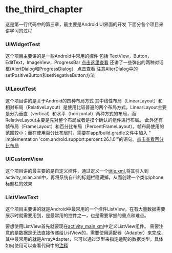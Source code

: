 # the_third_chapter
这是第一行代码中的第三章，最主要是Android UI界面的开发
下面分各个项目来讲学习的过程
### UIWidgetTest
这个项目主要讲的是一些Android中常用的控件
包括 TextView，Button，EditText，ImageView，ProgressBar
[点击这里查看](https://github.com/ordinarylyp/the_third_chapter/blob/master/UIWidgetTest/app/src/main/res/layout/activity_main.xml)
还讲了一些弹出的两种对话框(AlertDialog和ProgressDialog）
[点击查看](https://github.com/ordinarylyp/the_third_chapter/blob/master/UIWidgetTest/app/src/main/java/lyp/com/uiwidgettest/MainActivity.java)
注意AlterDialog中的setPositiveButton和setNegativeButton方法
### UILaoutTest
这个项目讲的是关于Android的四种布局方式
其中线性布局（LinearLayout）和相对布局（RelativeLayout）是使用比较普遍的两个布局方式。LinearLayout主要是分为垂直（vertical）和水平（horizontal）两种方式的布局，而RelativeLayout主要是先对整个布局或者是摸个确认的组件进行布局。
此外还有帧布局（FrameLayout）和百分比布局（PercentFrameLayout）。帧布局使用的范围较小；而在使用百分比布局时，需要在app/build.gradle文件中加入
“ implementation 'com.android.support:percent:26.1.0'”的语句。[点击查看百分比布局](https://github.com/ordinarylyp/the_third_chapter/blob/master/UILayoutTest/app/src/main/res/layout/activity_main.xml)
### UICustomView
这个项目讲的最主要的是自定义控件，通过定义一个[title.xml](https://github.com/ordinarylyp/the_third_chapter/blob/master/UICustomViews/app/src/main/res/layout/title.xml),将其引入到activity_mian.xml中，再将系统自带的标题栏隐藏掉，从而创建一个类似iphone标题栏的效果
### ListViewText
这个项目主要讲的就是Android中最常用的一个控件ListView，在有大量数据需要展示时就需要用到，是最常用的控件之一，也是需要掌握的重点和难点。

要想使用ListView首先就要现在[activity_main.xml](https://github.com/ordinarylyp/the_third_chapter/blob/master/ListViewTest/app/src/main/res/layout/activity_main.xml)中定义ListView组件。
 需要注意的是数据是无法直接传递给ListView的，需要使用适配器（Adapter）来完成，其中最常用的就是ArrayAdapter，它可以通过泛型来指定适配的数据类型，具体如何使用可以查看代码中的[注释](https://github.com/ordinarylyp/the_third_chapter/blob/master/ListViewTest/app/src/main/java/lyp/com/listviewtest/MainActivity.java)

